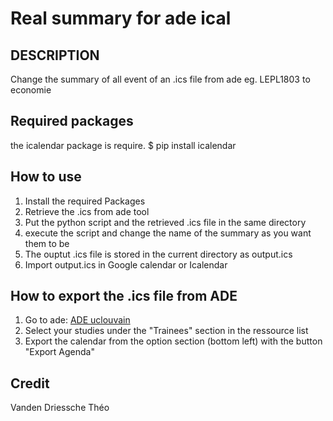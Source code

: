 Real summary for ade ical
===
DESCRIPTION
---
Change the summary of all event of an .ics file from ade
eg. LEPL1803 to economie

Required packages
---
the icalendar package is require.
$ pip install icalendar

How to use
---
1. Install the required Packages
2. Retrieve the .ics from ade tool
3. Put the python script and the retrieved .ics file in the same directory
4. execute the script and change the name of the summary as you want them to be
5. The ouptut .ics file is stored in the current directory as output.ics
6. Import output.ics in Google calendar or Icalendar

How to export the .ics file from ADE
---
1. Go to ade: 
[ADE uclouvain](http://horaire.uclouvain.be/direct/index.jsp?displayConfName=webEtudiant&showTree=true&showOptions=true&login=etudiant&password=student)
2. Select your studies under the "Trainees" section in the ressource list
3. Export the calendar from the option section (bottom left) with the button "Export Agenda"

Credit
---
Vanden Driessche Théo
